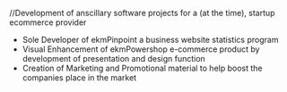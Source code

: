 ﻿//Development of anscillary software projects for a (at the time), startup ecommerce provider

- Sole Developer of ekmPinpoint a business website statistics program
- Visual Enhancement of ekmPowershop e-commerce product by development of presentation and design function
- Creation of Marketing and Promotional material to help boost the companies place in the market